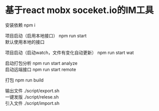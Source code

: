 # 基于react mobx soceket.io的IM工具

安装依赖 npm i  

项目启动（启用本地接口） npm run start  
默认使用本地的接口  

项目启动（启动watch，文件有变化自动更新） npm run start wat  

启动打包分析  npm run start analyze  
启动远端接口  npm run start remote  

打包 npm run build  

输出文件 ./script/export.sh  
一键发版 ./script/relese.sh  
引入文件 ./script/import.sh  